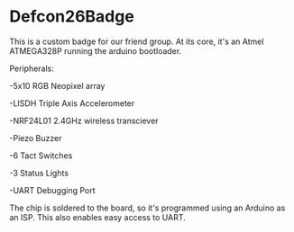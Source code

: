 # Defcon26Badge

This is a custom badge for our friend group. At its core, it's an Atmel ATMEGA328P running the arduino bootloader. 

Peripherals:

-5x10 RGB Neopixel array

-LISDH Triple Axis Accelerometer

-NRF24L01 2.4GHz wireless transciever

-Piezo Buzzer

-6 Tact Switches

-3 Status Lights

-UART Debugging Port


The chip is soldered to the board, so it's programmed using an Arduino as an ISP. This also enables easy access to UART.
